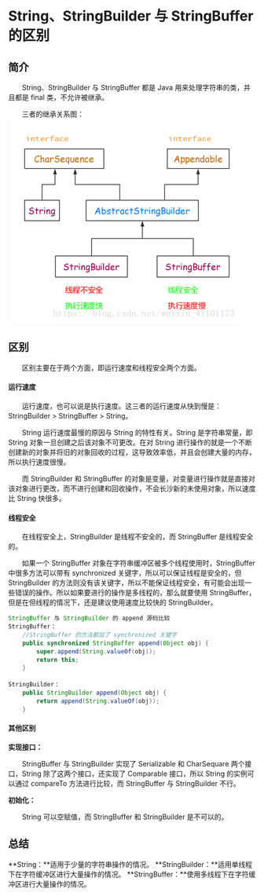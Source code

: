 # String、StringBuilder 与 StringBuffer 的区别

## 简介
　　String、StringBuilder 与 StringBuffer 都是 Java 用来处理字符串的类，并且都是 final 类，不允许被继承。

　　三者的继承关系图：
![](./image/String、StringBuffer和StringBuilder的三者继承关系.png)

## 区别
　　区别主要在于两个方面，即运行速度和线程安全两个方面。

#### 运行速度
　　运行速度，也可以说是执行速度。这三者的运行速度从快到慢是：StringBuilder > StringBuffer > String。

　　String 运行速度最慢的原因与 String 的特性有关。String 是字符串常量，即 String 对象一旦创建之后该对象不可更改。在对 String 进行操作的就是一个不断创建新的对象并将旧的对象回收的过程，这导致效率低，并且会创建大量的内存，所以执行速度很慢。

　　而 StringBuilder 和 StringBuffer 的对象是变量，对变量进行操作就是直接对该对象进行更改，而不进行创建和回收操作，不会长沙新的未使用对象，所以速度比 String 快很多。

#### 线程安全

　　在线程安全上，StringBuilder 是线程不安全的，而 StringBuffer 是线程安全的。

　　如果一个 StringBuffer 对象在字符串缓冲区被多个线程使用时，StringBuffer 中很多方法可以带有 synchronized 关键字，所以可以保证线程是安全的，但 StringBuilder 的方法则没有该关键字，所以不能保证线程安全，有可能会出现一些错误的操作。所以如果要进行的操作是多线程的，那么就要使用 StringBuffer，但是在但线程的情况下，还是建议使用速度比较快的 StringBuilder。

```java
StringBuffer 与 StringBuilder 的 append 源码比较
StringBuffer：
    //StringBuffer 的方法都加了 synchronized 关键字
    public synchronized StringBuffer append(Object obj) {
        super.append(String.valueOf(obj));
        return this;
    }

StringBuilder：
    public StringBuilder append(Object obj) {
        return append(String.valueOf(obj));
    }
```

#### 其他区别
**实现接口：**　　

　　StringBuffer 与 StringBuilder 实现了 Serializable 和 CharSequare 两个接口，String 除了这两个接口，还实现了 Comparable<String> 接口，所以 String 的实例可以通过 compareTo 方法进行比较，而 StringBuffer 与 StringBuilder 不行。

**初始化：**

　　String 可以空赋值，而 StringBuffer 和 StringBuilder 是不可以的。

## 总结
**String：**适用于少量的字符串操作的情况。
**StringBuilder：**适用单线程下在字符缓冲区进行大量操作的情况。
**StringBuffer：**使用多线程下在字符缓冲区进行大量操作的情况。


